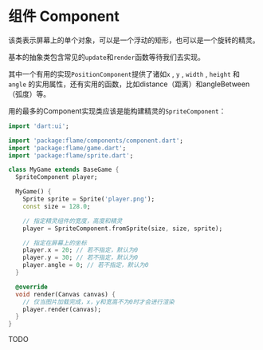 # 组件 Component
该类表示屏幕上的单个对象，可以是一个浮动的矩形，也可以是一个旋转的精灵。

基本的抽象类包含常见的`update`和`render`函数等待我们去实现。

其中一个有用的实现`PositionComponent`提供了诸如`x` , `y` , `width` , `height` 和 `angle` 的实用属性，还有实用的函数，比如distance（距离）和angleBetween（弧度）等。

用的最多的Component实现类应该是能构建精灵的`SpriteComponent`：

```dart
import 'dart:ui';

import 'package:flame/components/component.dart';
import 'package:flame/game.dart';
import 'package:flame/sprite.dart';

class MyGame extends BaseGame {
  SpriteComponent player;

  MyGame() {
    Sprite sprite = Sprite('player.png');
    const size = 128.0;

    // 指定精灵组件的宽度，高度和精灵
    player = SpriteComponent.fromSprite(size, size, sprite);

    // 指定在屏幕上的坐标
    player.x = 20; // 若不指定，默认为0
    player.y = 30; // 若不指定，默认为0
    player.angle = 0; // 若不指定，默认为0
  }

  @override
  void render(Canvas canvas) {
    // 仅当图片加载完成，x，y和宽高不为0时才会进行渲染
    player.render(canvas);
  }
}

```

TODO